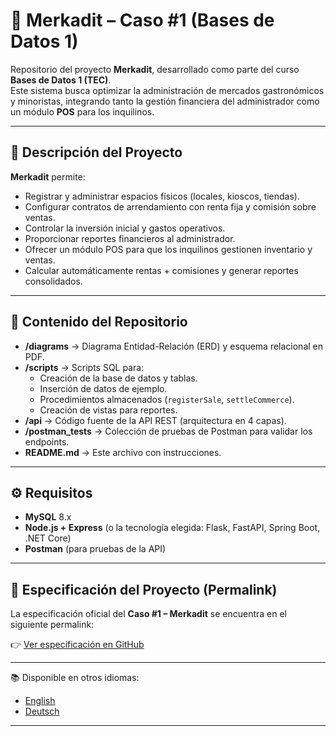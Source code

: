 # 🏪 Merkadit – Caso #1 (Bases de Datos 1)

Repositorio del proyecto **Merkadit**, desarrollado como parte del curso **Bases de Datos 1 (TEC)**.  
Este sistema busca optimizar la administración de mercados gastronómicos y minoristas, integrando tanto la gestión financiera del administrador como un módulo **POS** para los inquilinos.

---

## 📌 Descripción del Proyecto
**Merkadit** permite:
- Registrar y administrar espacios físicos (locales, kioscos, tiendas).
- Configurar contratos de arrendamiento con renta fija y comisión sobre ventas.
- Controlar la inversión inicial y gastos operativos.
- Proporcionar reportes financieros al administrador.
- Ofrecer un módulo POS para que los inquilinos gestionen inventario y ventas.
- Calcular automáticamente rentas + comisiones y generar reportes consolidados.

---

## 📂 Contenido del Repositorio
- **/diagrams** → Diagrama Entidad-Relación (ERD) y esquema relacional en PDF.  
- **/scripts** → Scripts SQL para:
  - Creación de la base de datos y tablas.
  - Inserción de datos de ejemplo.
  - Procedimientos almacenados (`registerSale`, `settleCommerce`).
  - Creación de vistas para reportes.
- **/api** → Código fuente de la API REST (arquitectura en 4 capas).  
- **/postman_tests** → Colección de pruebas de Postman para validar los endpoints.  
- **README.md** → Este archivo con instrucciones.  

---

## ⚙️ Requisitos
- **MySQL** 8.x  
- **Node.js + Express** (o la tecnología elegida: Flask, FastAPI, Spring Boot, .NET Core)  
- **Postman** (para pruebas de la API)  

---

## 📄 Especificación del Proyecto (Permalink)

La especificación oficial del **Caso #1 – Merkadit** se encuentra en el siguiente permalink:  

👉 [Ver especificación en GitHub](https://github.com/vsurak/cursostec/blob/abbee4d51385a925771acdd6c8ac0b2c17e498b5/bases%20I/Caso%20%231.md)

---

📚 Disponible en otros idiomas:  
- [English](./README.en.md)  
- [Deutsch](./README.de.md) 

---